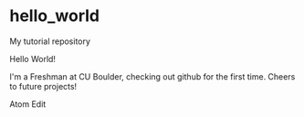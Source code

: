 # hello_world
My tutorial repository

Hello World!

I'm a Freshman at CU Boulder, checking out github for the first time. Cheers to future projects!

Atom Edit
